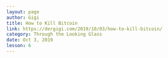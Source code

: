 ```yaml
---
layout: page
author: Gigi
title: How to Kill Bitcoin
link: https://dergigi.com/2019/10/03/how-to-kill-bitcoin/
category: Through the Looking Glass
date: Oct 3, 2019
lesson: 6
---
```

